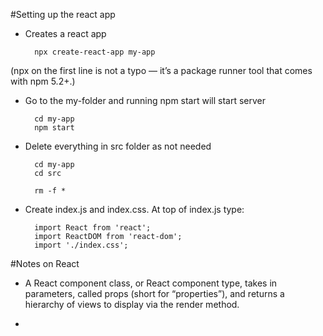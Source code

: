 #Setting up the react app

* Creates a react app

        npx create-react-app my-app

(npx on the first line is not a typo — it’s a package runner tool that comes with npm 5.2+.)

* Go to the my-folder and running npm start will start server

        cd my-app
        npm start

* Delete everything in src folder as not needed

        cd my-app
        cd src

        rm -f *

* Create index.js and index.css. At top of index.js type:

        import React from 'react';
        import ReactDOM from 'react-dom';
        import './index.css';

#Notes on React

* A React component class, or React component type, takes in parameters, called props (short for “properties”), and returns a hierarchy of views to display via the render method.

* 
